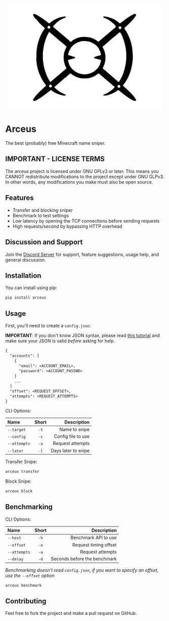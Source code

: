 ![Arceus's logo](./banner.png)

# Arceus

The best (probably) free Minecraft name sniper.

## IMPORTANT - LICENSE TERMS

The arceus project is licensed under GNU GPLv3 or later. This means you CANNOT redistribute modifications to the project except under GNU GLPv3. In other words, any modifications you make must also be open source.

## Features

- Transfer and blocking sniper
- Benchmark to test settings
- Low latency by opening the TCP connections before sending requests
- High requests/second by bypassing HTTP overhead

## Discussion and Support

Join the [Discord Server](https://discord.gg/gxwedaE) for support, feature suggestions, usage help, and general discussion.

## Installation

You can install using pip:

```sh
pip install arceus
```

## Usage

First, you'll need to create a `config.json`:

**IMPORTANT**: If you don't know JSON syntax, please read [this tutorial](https://developer.mozilla.org/en-US/docs/Learn/JavaScript/Objects/JSON) and make sure your JSON is valid _before_ asking for help.

```jsonc
{
  "accounts": [
    {
      "email": <ACCOUNT_EMAIL>,
      "password": <ACCOUNT_PASSWD>
    }
    ...
  ]
  "offset": <REQUEST_OFFSET>,
  "attempts": <REQUEST_ATTEMPTS>
}
```

CLI Options:

| Name         | Short |         Description |
| :----------- | :---: | ------------------: |
| `--target`   | `-t`  |       Name to snipe |
| `--config`   | `-c`  |  Config file to use |
| `--attempts` | `-a`  |    Request attempts |
| `--later`    | `-l`  | Days later to snipe |

Transfer Snipe:

```sh
arceus transfer
```

Block Snipe:

```sh
arceus block
```

## Benchmarking

CLI Options:

| Name         | Short |                  Description |
| :----------- | :---: | ---------------------------: |
| `--host`     | `-h`  |         Benchmark API to use |
| `--offset`   | `-o`  |        Request timing offset |
| `--attempts` | `-a`  |             Request attempts |
| `--delay`    | `-d`  | Seconds before the benchmark |

_Benchmarking doesn't read `config.json`, if you want to specify an offset, use the `--offset` option_

```sh
arceus benchmark
```

## Contributing

Feel free to fork the project and make a pull request on GitHub.

